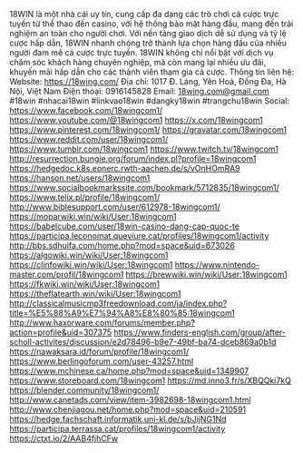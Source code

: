 18WIN là một nhà cái uy tín, cung cấp đa dạng các trò chơi cá cược trực tuyến từ thể thao đến casino, với hệ thống bảo mật hàng đầu, mang đến trải nghiệm an toàn cho người chơi.
Với nền tảng giao dịch dễ sử dụng và tỷ lệ cược hấp dẫn, 18WIN nhanh chóng trở thành lựa chọn hàng đầu của nhiều người đam mê cá cược trực tuyến.
18WIN không chỉ nổi bật với dịch vụ chăm sóc khách hàng chuyên nghiệp, mà còn mang lại nhiều ưu đãi, khuyến mãi hấp dẫn cho các thành viên tham gia cá cược.
Thông tin liên hệ:
Website: https://18wing.com/
Địa chỉ: 1017 Đ. Láng, Yên Hoà, Đống Đa, Hà Nội, Việt Nam
Điện thoại: 0916145828
Email: 18wing.com@gmail.com
#18win #nhacai18win #linkvao18win #dangky18win #trangchu18win
Social:
https://www.facebook.com/18wingcom1/
https://www.youtube.com/@18wingcom1
https://x.com/18wingcom1
https://www.pinterest.com/18wingcom1/
https://gravatar.com/18wingcom1
https://www.reddit.com/user/18wingcom1/
https://www.tumblr.com/18wingcom1
https://www.twitch.tv/18wingcom1
http://resurrection.bungie.org/forum/index.pl?profile=18wingcom1
https://hedgedoc.k8s.eonerc.rwth-aachen.de/s/vOnHOmRA9
https://hanson.net/users/18wingcom1
https://www.socialbookmarkssite.com/bookmark/5712835/18wingcom1/
https://www.telix.pl/profile/18wingcom1/
http://www.biblesupport.com/user/612978-18wingcom1/
https://moparwiki.win/wiki/User:18wingcom1
https://babelcube.com/user/18win-casino-dang-cap-quoc-te
https://participa.leconomat.queviure.cat/profiles/18wingcom1/activity
http://bbs.sdhuifa.com/home.php?mod=space&uid=673026
https://algowiki.win/wiki/User:18wingcom1
https://clinfowiki.win/wiki/User:18wingcom1
https://www.nintendo-master.com/profil/18wingcom1
https://brewwiki.win/wiki/User:18wingcom1
https://fkwiki.win/wiki/User:18wingcom1
https://theflatearth.win/wiki/User:18wingcom1
http://classicalmusicmp3freedownload.com/ja/index.php?title=%E5%88%A9%E7%94%A8%E8%80%85:18wingcom1
http://www.haxorware.com/forums/member.php?action=profile&uid=307375
https://www.finders-english.com/group/after-scholl-activites/discussion/e2d78496-b9e7-49bf-ba74-dceb869a0b1d
https://nawaksara.id/forum/profile/18wingcom1/
https://www.berlingoforum.com/user-43257.html
https://www.mchinese.ca/home.php?mod=space&uid=1349907
https://www.storeboard.com/18wingcom1
https://md.inno3.fr/s/XBQQki7kQ
https://blender.community/18wingcom1/
http://www.canetads.com/view/item-3982698-18wingcom1.html
http://www.chenjiagou.net/home.php?mod=space&uid=210591
https://hedge.fachschaft.informatik.uni-kl.de/s/bJijNG1Nd
https://participa.terrassa.cat/profiles/18wingcom1/activity
https://ctxt.io/2/AAB4fjhCFw
